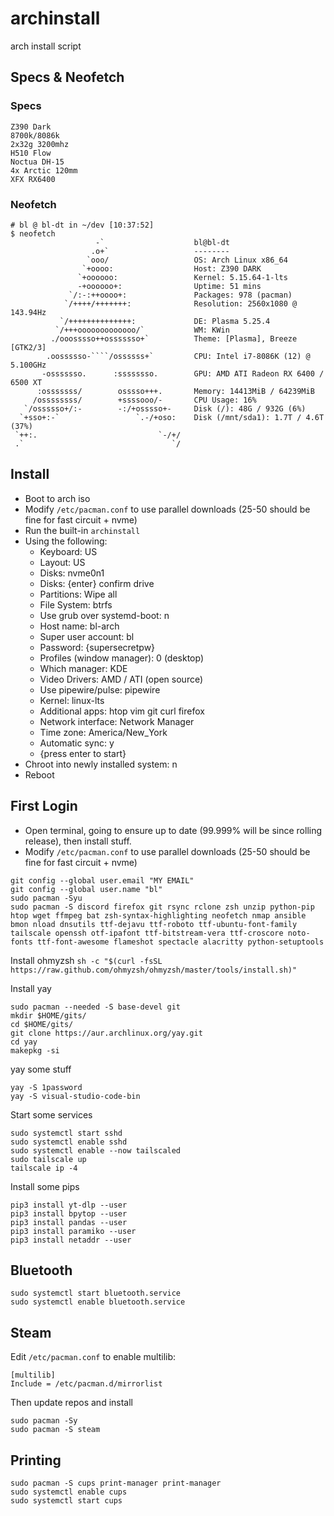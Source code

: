 # archinstall
arch install script 

## Specs & Neofetch

### Specs
```
Z390 Dark
8700k/8086k
2x32g 3200mhz
H510 Flow
Noctua DH-15
4x Arctic 120mm
XFX RX6400
```

### Neofetch
```
# bl @ bl-dt in ~/dev [10:37:52] 
$ neofetch
                   -`                    bl@bl-dt 
                  .o+`                   -------- 
                 `ooo/                   OS: Arch Linux x86_64 
                `+oooo:                  Host: Z390 DARK 
               `+oooooo:                 Kernel: 5.15.64-1-lts 
               -+oooooo+:                Uptime: 51 mins 
             `/:-:++oooo+:               Packages: 978 (pacman) 
            `/++++/+++++++:              Resolution: 2560x1080 @ 143.94Hz 
           `/++++++++++++++:             DE: Plasma 5.25.4 
          `/+++ooooooooooooo/`           WM: KWin 
         ./ooosssso++osssssso+`          Theme: [Plasma], Breeze [GTK2/3] 
        .oossssso-````/ossssss+`         CPU: Intel i7-8086K (12) @ 5.100GHz 
       -osssssso.      :ssssssso.        GPU: AMD ATI Radeon RX 6400 / 6500 XT 
      :osssssss/        osssso+++.       Memory: 14413MiB / 64239MiB 
     /ossssssss/        +ssssooo/-       CPU Usage: 16% 
   `/ossssso+/:-        -:/+osssso+-     Disk (/): 48G / 932G (6%) 
  `+sso+:-`                 `.-/+oso:    Disk (/mnt/sda1): 1.7T / 4.6T (37%) 
 `++:.                           `-/+/
 .`                                 `/                           
```


## Install

- Boot to arch iso
- Modify ``/etc/pacman.conf`` to use parallel downloads (25-50 should be fine for fast circuit + nvme)
- Run the built-in ``archinstall``
- Using the following:
  - Keyboard: US
  - Layout: US
  - Disks:  nvme0n1 
  - Disks: {enter} confirm drive
  - Partitions: Wipe all
  - File System: btrfs
  - Use grub over systemd-boot: n
  - Host name: bl-arch
  - Super user account: bl
  - Password: {supersecretpw}
  - Profiles (window manager): 0 (desktop)
  - Which manager: KDE
  - Video Drivers: AMD / ATI (open source)
  - Use pipewire/pulse: pipewire
  - Kernel: linux-lts
  - Additional apps: htop vim git curl firefox 
  - Network interface: Network Manager
  - Time zone: America/New_York
  - Automatic sync: y
  - {press enter to start}
- Chroot into newly installed system: n
- Reboot


## First Login

- Open terminal, going to ensure up to date (99.999% will be since rolling release), then install stuff.
- Modify ``/etc/pacman.conf`` to use parallel downloads (25-50 should be fine for fast circuit + nvme)
```
git config --global user.email "MY EMAIL"
git config --global user.name "bl"
sudo pacman -Syu
sudo pacman -S discord firefox git rsync rclone zsh unzip python-pip htop wget ffmpeg bat zsh-syntax-highlighting neofetch nmap ansible bmon nload dnsutils ttf-dejavu ttf-roboto ttf-ubuntu-font-family tailscale openssh otf-ipafont ttf-bitstream-vera ttf-croscore noto-fonts ttf-font-awesome flameshot spectacle alacritty python-setuptools
```

Install ohmyzsh
``sh -c "$(curl -fsSL https://raw.github.com/ohmyzsh/ohmyzsh/master/tools/install.sh)"``

Install yay 
```
sudo pacman --needed -S base-devel git
mkdir $HOME/gits/
cd $HOME/gits/
git clone https://aur.archlinux.org/yay.git
cd yay
makepkg -si
```

yay some stuff
```
yay -S 1password
yay -S visual-studio-code-bin
```

Start some services
```
sudo systemctl start sshd
sudo systemctl enable sshd
sudo systemctl enable --now tailscaled
sudo tailscale up
tailscale ip -4
```

Install some pips
```
pip3 install yt-dlp --user
pip3 install bpytop --user
pip3 install pandas --user
pip3 install paramiko --user
pip3 install netaddr --user
```

## Bluetooth
```
sudo systemctl start bluetooth.service
sudo systemctl enable bluetooth.service
```

## Steam
Edit ``/etc/pacman.conf`` to enable multilib:
```
[multilib]
Include = /etc/pacman.d/mirrorlist
```
Then update repos and install 
```
sudo pacman -Sy
sudo pacman -S steam
```
## Printing

```
sudo pacman -S cups print-manager print-manager
sudo systemctl enable cups
sudo systemctl start cups
```
